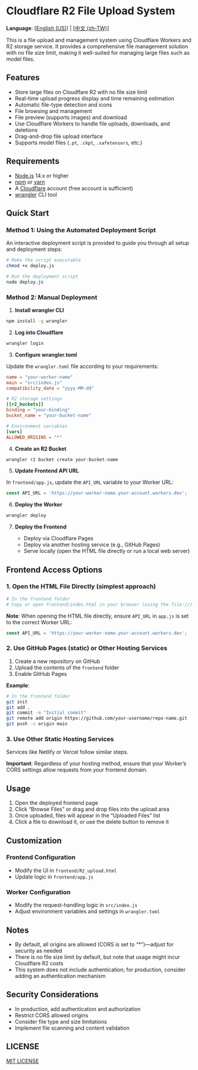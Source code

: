 # Cloudflare R2 File Upload System

**Language**: [[English (US)](README.md)] | [[中文 (zh-TW)](README-zh_TW.md)]

This is a file upload and management system using Cloudflare Workers and R2 storage service. It provides a comprehensive file management solution with no file size limit, making it well-suited for managing large files such as model files.

## Features

- Store large files on Cloudflare R2 with no file size limit
- Real-time upload progress display and time remaining estimation
- Automatic file-type detection and icons
- File browsing and management
- File preview (supports images) and download
- Use Cloudflare Workers to handle file uploads, downloads, and deletions
- Drag-and-drop file upload interface
- Supports model files (`.pt`, `.ckpt`, `.safetensors`, etc.)

## Requirements

- [Node.js](https://nodejs.org/) 14.x or higher
- [npm](https://www.npmjs.com/) or [yarn](https://yarnpkg.com/)
- A [Cloudflare](https://cloudflare.com/) account (free account is sufficient)
- [wrangler](https://developers.cloudflare.com/workers/wrangler/) CLI tool

## Quick Start

### Method 1: Using the Automated Deployment Script

An interactive deployment script is provided to guide you through all setup and deployment steps:

```bash
# Make the script executable
chmod +x deploy.js

# Run the deployment script
node deploy.js
```

### Method 2: Manual Deployment

1. **Install wrangler CLI**

```bash
npm install -g wrangler
```

2. **Log into Cloudflare**

```bash
wrangler login
```

3. **Configure wrangler.toml**

Update the `wrangler.toml` file according to your requirements:

```toml
name = "your-worker-name"
main = "src/index.js"
compatibility_date = "yyyy-MM-dd"

# R2 storage settings
[[r2_buckets]]
binding = "your-binding"
bucket_name = "your-bucket-name"

# Environment variables
[vars]
ALLOWED_ORIGINS = "*"
```

4. **Create an R2 Bucket**

```bash
wrangler r2 bucket create your-bucket-name
```

5. **Update Frontend API URL**

In `frontend/app.js`, update the `API_URL` variable to your Worker URL:

```javascript
const API_URL = 'https://your-worker-name.your-account.workers.dev';
```

6. **Deploy the Worker**

```bash
wrangler deploy
```

7. **Deploy the Frontend**

   - Deploy via Cloudflare Pages
   - Deploy via another hosting service (e.g., GitHub Pages)
   - Serve locally (open the HTML file directly or run a local web server)

## Frontend Access Options

### 1. Open the HTML File Directly (simplest approach)

```bash
# In the frontend folder
# Copy or open frontend/index.html in your browser (using the file:/// protocol)
```

**Note**: When opening the HTML file directly, ensure `API_URL` in `app.js` is set to the correct Worker URL:
```javascript
const API_URL = 'https://your-worker-name.your-account.workers.dev';
```

### 2. Use GitHub Pages (static) or Other Hosting Services

1. Create a new repository on GitHub
2. Upload the contents of the `frontend` folder
3. Enable GitHub Pages

**Example**:

```bash
# In the frontend folder
git init
git add .
git commit -m "Initial commit"
git remote add origin https://github.com/your-username/repo-name.git
git push -u origin main
```

### 3. Use Other Static Hosting Services

Services like Netlify or Vercel follow similar steps.

**Important**: Regardless of your hosting method, ensure that your Worker’s CORS settings allow requests from your frontend domain.

## Usage

1. Open the deployed frontend page
2. Click “Browse Files” or drag and drop files into the upload area
3. Once uploaded, files will appear in the “Uploaded Files” list
4. Click a file to download it, or use the delete button to remove it

## Customization

### Frontend Configuration

- Modify the UI in `frontend/R2_upload.html`
- Update logic in `frontend/app.js`

### Worker Configuration

- Modify the request-handling logic in `src/index.js`
- Adjust environment variables and settings in `wrangler.toml`

## Notes

- By default, all origins are allowed (CORS is set to “*”)—adjust for security as needed
- There is no file size limit by default, but note that usage might incur Cloudflare R2 costs
- This system does not include authentication; for production, consider adding an authentication mechanism

## Security Considerations

- In production, add authentication and authorization
- Restrict CORS allowed origins
- Consider file type and size limitations
- Implement file scanning and content validation

## LICENSE

[MIT LICENSE](LICENSE)

